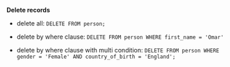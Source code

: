 **Delete records**

- delete all: `DELETE FROM person;`

- delete by where clause: `DELETE FROM person WHERE first_name = 'Omar'`

- delete by where clause with multi condition: `DELETE FROM person WHERE gender = 'Female' AND country_of_birth = 'England';`